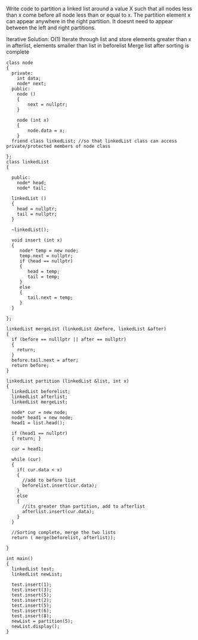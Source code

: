 Write code to partition a linked list around a value X such that all nodes less than x come before all node less than or equal to x. The partition element x can appear anywhere in the right partition. It doesnt need to appear between the left and right partitions.

Iterative Solution: O(1)
Iterate through list and store elements greater than x in afterlist, elements smaller than list in beforelist
Merge list after sorting is complete
```
class node
{
  private:
    int data;
    node* next;
  public:
    node ()
    {
    	next = nullptr;
    }
    
    node (int x)
    {
    	node.data = x;
    }
  friend class linkedList; //so that linkedList class can access private/protected members of node class

};
class linkedList
{

  public:
  	node* head;
  	node* tail;
  
  linkedList ()
  {
    head = nullptr;
    tail = nullptr;
  }
  
  ~linkedList();
	
  void insert (int x)
  { 
     node* temp = new node;
     temp.next = nullptr;
     if (head == nullptr)
     {
     	head = temp;
     	tail = temp;
     }
     else
     {
     	tail.next = temp;
     }
  }

};

linkedList mergeList (linkedList &before, linkedList &after)
{
  if (before == nulllptr || after == nullptr)
  {
  	return;
  }
  before.tail.next = after;
  return before;
}

linkedList partition (linkedList &list, int x)
{ 
  linkedList beforelist;
  linkedList afterlist;
  linkedList mergeList;

  node* cur = new node;
  node* head1 = new node;
  head1 = list.head();

  if (head1 == nullptr)
  { return; }

  cur = head1;
  	 
  while (cur)
  {
    if( cur.data < x)
    {
      //add to before list
      beforelist.insert(cur.data);
    }
    else
    {
      //its greater than partition, add to afterlist
      afterlist.insert(cur.data);
    }
  }  
 
  //Sorting complete, merge the two lists
  return ( merge(beforelist, afterlist));
 
}
		
int main()
{
  linkedList test;
  linkedList newList;

  test.insert(1);			
  test.insert(3);			
  test.insert(5);			
  test.insert(2);			
  test.insert(5);			
  test.insert(6);			
  test.insert(8);
  newList = partition(5);		
  newList.display();
}







```

















```
